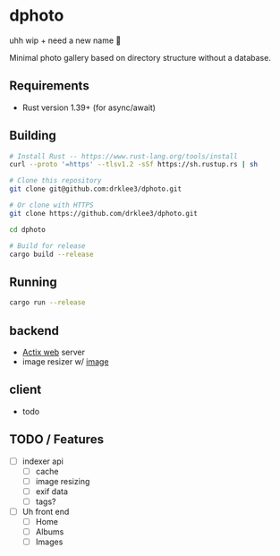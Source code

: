 # dphoto

uhh wip + need a new name 🤔

Minimal photo gallery based on directory structure without a database.

## Requirements

* Rust version 1.39+ (for async/await)

## Building

```bash
# Install Rust -- https://www.rust-lang.org/tools/install
curl --proto '=https' --tlsv1.2 -sSf https://sh.rustup.rs | sh

# Clone this repository
git clone git@github.com:drklee3/dphoto.git

# Or clone with HTTPS
git clone https://github.com/drklee3/dphoto.git

cd dphoto

# Build for release
cargo build --release
```

## Running

```bash
cargo run --release
```

## backend

* [Actix web](https://github.com/actix/actix-web) server
* image resizer w/ [image](https://github.com/image-rs/image)

## client

* todo

## TODO / Features

* [ ] indexer api
  * [ ] cache
  * [ ] image resizing
  * [ ] exif data
  * [ ] tags?
* [ ] Uh front end
  * [ ] Home
  * [ ] Albums
  * [ ] Images

